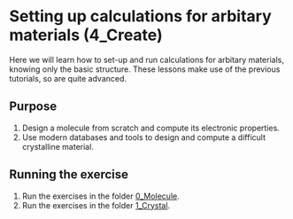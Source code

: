 # Setting up calculations for arbitary materials (4_Create)
Here we will learn how to set-up and run calculations for arbitary materials, knowing only the basic structure. These lessons make use of the previous tutorials, so are quite advanced.

## Purpose
  1. Design a molecule from scratch and compute its electronic properties.
  2. Use modern databases and tools to design and compute a difficult crystalline material.

## Running the exercise
  1. Run the exercises in the folder [0_Molecule](0_Molecule).
  2. Run the exercises in the folder [1_Crystal](1_Crystal).
